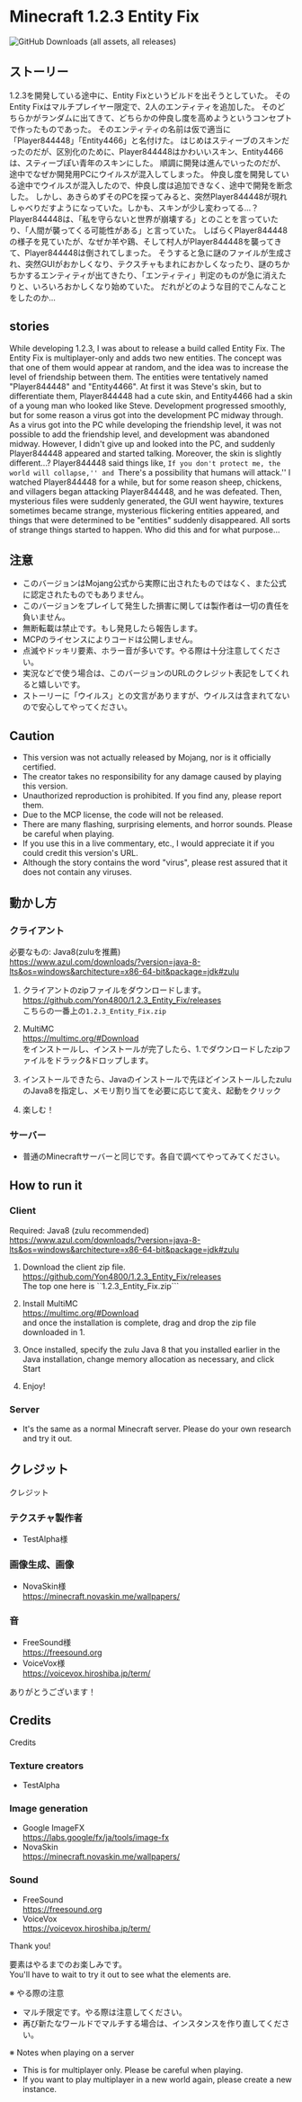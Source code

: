 # Minecraft 1.2.3 Entity Fix
<img alt="GitHub Downloads (all assets, all releases)" src="https://img.shields.io/github/downloads/Yon4800/1.2.3_Entity_Fix/total?style=for-the-badge">

## ストーリー
1.2.3を開発している途中に、Entity Fixというビルドを出そうとしていた。
そのEntity Fixはマルチプレイヤー限定で、2人のエンティティを追加した。
そのどちらかがランダムに出てきて、どちらかの仲良し度を高めようというコンセプトで作ったものであった。
そのエンティティの名前は仮で適当に「Player844448」「Entity4466」と名付けた。
はじめはスティーブのスキンだったのだが、区別化のために、Player844448はかわいいスキン、Entity4466は、スティーブぽい青年のスキンにした。
順調に開発は進んでいったのだが、途中でなぜか開発用PCにウイルスが混入してしまった。
仲良し度を開発している途中でウイルスが混入したので、仲良し度は追加できなく、途中で開発を断念した。
しかし、あきらめずそのPCを探ってみると、突然Player844448が現れしゃべりだすようになっていた。しかも、スキンが少し変わってる...？
Player844448は、「私を守らないと世界が崩壊する」とのことを言っていたり、「人間が襲ってくる可能性がある」と言っていた。
しばらくPlayer844448の様子を見ていたが、なぜか羊や鶏、そして村人がPlayer844448を襲ってきて、Player844448は倒されてしまった。
そうすると急に謎のファイルが生成され、突然GUIがおかしくなり、テクスチャもまれにおかしくなったり、謎のちかちかするエンティティが出てきたり、「エンティティ」判定のものが急に消えたりと、いろいろおかしくなり始めていた。
だれがどのような目的でこんなことをしたのか...

## stories
While developing 1.2.3, I was about to release a build called Entity Fix.
The Entity Fix is multiplayer-only and adds two new entities.
The concept was that one of them would appear at random, and the idea was to increase the level of friendship between them.
The entities were tentatively named "Player844448" and "Entity4466".
At first it was Steve's skin, but to differentiate them, Player844448 had a cute skin, and Entity4466 had a skin of a young man who looked like Steve.
Development progressed smoothly, but for some reason a virus got into the development PC midway through.
As a virus got into the PC while developing the friendship level, it was not possible to add the friendship level, and development was abandoned midway.
However, I didn't give up and looked into the PC, and suddenly Player844448 appeared and started talking. Moreover, the skin is slightly different...?
Player844448 said things like, ``If you don't protect me, the world will collapse,'' and ``There's a possibility that humans will attack.''
I watched Player844448 for a while, but for some reason sheep, chickens, and villagers began attacking Player844448, and he was defeated.
Then, mysterious files were suddenly generated, the GUI went haywire, textures sometimes became strange, mysterious flickering entities appeared, and things that were determined to be "entities" suddenly disappeared. All sorts of strange things started to happen.
Who did this and for what purpose...

## 注意
- このバージョンはMojang公式から実際に出されたものではなく、また公式に認定されたものでもありません。
- このバージョンをプレイして発生した損害に関しては製作者は一切の責任を負いません。
- 無断転載は禁止です。もし発見したら報告します。
- MCPのライセンスによりコードは公開しません。
- 点滅やドッキリ要素、ホラー音が多いです。やる際は十分注意してください。
- 実況などで使う場合は、このバージョンのURLのクレジット表記をしてくれると嬉しいです。
- ストーリーに「ウイルス」との文言がありますが、ウイルスは含まれてないので安心してやってください。

## Caution
- This version was not actually released by Mojang, nor is it officially certified.
- The creator takes no responsibility for any damage caused by playing this version.
- Unauthorized reproduction is prohibited. If you find any, please report them.
- Due to the MCP license, the code will not be released.
- There are many flashing, surprising elements, and horror sounds. Please be careful when playing.
- If you use this in a live commentary, etc., I would appreciate it if you could credit this version's URL.
- Although the story contains the word "virus", please rest assured that it does not contain any viruses.

## 動かし方
### クライアント

必要なもの: Java8(zuluを推薦)<br>
https://www.azul.com/downloads/?version=java-8-lts&os=windows&architecture=x86-64-bit&package=jdk#zulu

1. クライアントのzipファイルをダウンロードします。<br>
https://github.com/Yon4800/1.2.3_Entity_Fix/releases<br>
こちらの一番上の```1.2.3_Entity_Fix.zip```<br>

2. MultiMC<br>
https://multimc.org/#Download<br>
をインストールし、インストールが完了したら、1.でダウンロードしたzipファイルをドラック&ドロップします。<br>

3. インストールできたら、Javaのインストールで先ほどインストールしたzuluのJava8を指定し、メモリ割り当てを必要に応じて変え、起動をクリック<br>

4. 楽しむ！

### サーバー
- 普通のMinecraftサーバーと同じです。各自で調べてやってみてください。<br>

## How to run it
### Client

Required: Java8 (zulu recommended)<br>
https://www.azul.com/downloads/?version=java-8-lts&os=windows&architecture=x86-64-bit&package=jdk#zulu

1. Download the client zip file.<br>
https://github.com/Yon4800/1.2.3_Entity_Fix/releases<br>
The top one here is ``1.2.3_Entity_Fix.zip```<br>

2. Install MultiMC<br>
https://multimc.org/#Download<br>
and once the installation is complete, drag and drop the zip file downloaded in 1.<br>

3. Once installed, specify the zulu Java 8 that you installed earlier in the Java installation, change memory allocation as necessary, and click Start<br>

4. Enjoy!

### Server
- It's the same as a normal Minecraft server. Please do your own research and try it out.<br>

## クレジット
クレジット
### テクスチャ製作者
- TestAlpha様
### 画像生成、画像
- NovaSkin様<br>
https://minecraft.novaskin.me/wallpapers/<br>
### 音
<!-- - Pixabay様 <br> -->
<!-- https://pixabay.com <br> -->
- FreeSound様<br>
https://freesound.org<br>
- VoiceVox様<br>
https://voicevox.hiroshiba.jp/term/<br>

ありがとうございます！<br>

## Credits
Credits
### Texture creators
- TestAlpha
### Image generation
- Google ImageFX<br>
https://labs.google/fx/ja/tools/image-fx
- NovaSkin<br>
https://minecraft.novaskin.me/wallpapers/<br>
### Sound
<!-- - Pixabay <br> -->
<!-- https://pixabay.com <br> -->
- FreeSound<br>
https://freesound.org<br>
- VoiceVox<br>
https://voicevox.hiroshiba.jp/term/<br>

Thank you!<br>

要素はやるまでのお楽しみです。<br>
You'll have to wait to try it out to see what the elements are.<br>

※ やる際の注意
- マルチ限定です。やる際は注意してください。
- 再び新たなワールドでマルチする場合は、インスタンスを作り直してください。

※ Notes when playing on a server
- This is for multiplayer only. Please be careful when playing.
- If you want to play multiplayer in a new world again, please create a new instance.
